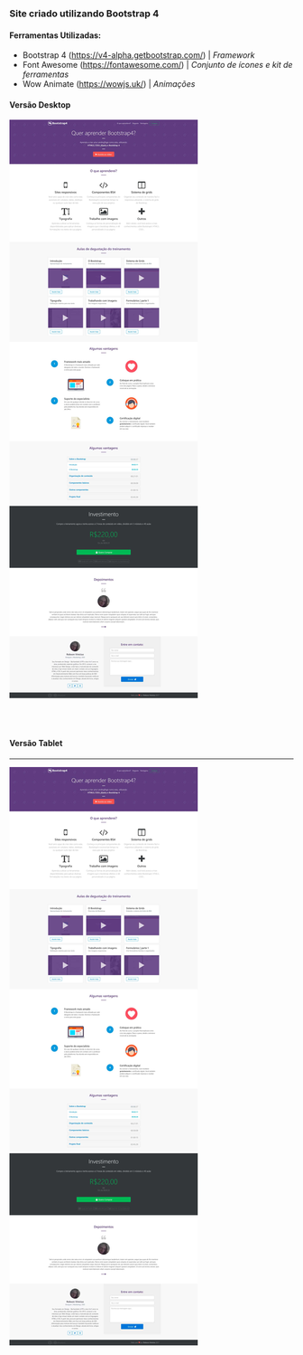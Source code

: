 ### Site criado utilizando Bootstrap 4

#### Ferramentas Utilizadas:

* Bootstrap 4 (https://v4-alpha.getbootstrap.com/) | *Framework*
* Font Awesome (https://fontawesome.com/) | *Conjunto de ícones e kit de ferramentas*
* Wow Animate (https://wowjs.uk/) | *Animações*


#### Versão Desktop 



![Blueprint Versão Desktop](https://raw.githubusercontent.com/RobsonVinicius/site-bootstrap4/master/thumbnail.jpg)

<br>
<br>

#### Versão Tablet
***

![Blueprint Versão Desktop](https://raw.githubusercontent.com/RobsonVinicius/site-bootstrap4/master/thumbnail.jpg)
